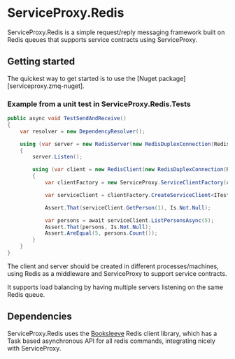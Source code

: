 ServiceProxy.Redis
============

ServiceProxy.Redis is a simple request/reply messaging framework built on Redis queues that supports service contracts using ServiceProxy.

## Getting started

The quickest way to get started is to use the [Nuget package][serviceproxy.zmq-nuget].

### Example from a unit test in ServiceProxy.Redis.Tests

```c#
public async void TestSendAndReceive()
{
    var resolver = new DependencyResolver();

    using (var server = new RedisServer(new RedisDuplexConnection(RedisHost, RedisPort, RedisPassword), ServerQueue, new ServiceFactory(resolver)))
    {
        server.Listen();

        using (var client = new RedisClient(new RedisDuplexConnection(RedisHost, RedisPort, RedisPassword), ClientQueue, ServerQueue))
        {
            var clientFactory = new ServiceProxy.ServiceClientFactory(client);

            var serviceClient = clientFactory.CreateServiceClient<ITestService2>();

            Assert.That(serviceClient.GetPerson(1), Is.Not.Null);

            var persons = await serviceClient.ListPersonsAsync(5);
            Assert.That(persons, Is.Not.Null);
            Assert.AreEqual(5, persons.Count());
        }
    }
}
```

The client and server should be created in different processes/machines, using Redis as a middleware and ServiceProxy to support service contracts.

It supports load balancing by having multiple servers listening on the same Redis queue.

## Dependencies

ServiceProxy.Redis uses the [Booksleeve][booksleeve-home] Redis client library, which has a Task based asynchronous API for all redis commands, integrating nicely with ServiceProxy.

[serviceproxy.redis-nuget]: http://www.nuget.org/packages/ServiceProxy.Redis
[booksleeve-home]: https://code.google.com/p/booksleeve/